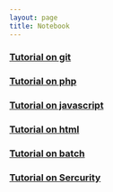 ```yaml
---
layout: page
title: Notebook
---
```


### [Tutorial on git](git/)
### [Tutorial on php](php/)
### [Tutorial on javascript](javascript/)
### [Tutorial on html](html-css/)
### [Tutorial on batch](batch/)
### [Tutorial on Sercurity](sercurity/)

